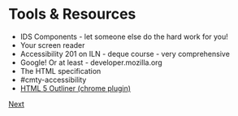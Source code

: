 # Tools & Resources

- IDS Components - let someone else do the hard work for you!
- Your screen reader
- Accessibility 201 on ILN - deque course - very comprehensive
- Google! Or at least - developer.mozilla.org
- The HTML specification
- #cmty-accessibility
- [HTML 5 Outliner (chrome plugin)](https://chrome.google.com/webstore/detail/html5-outliner/afoibpobokebhgfnknfndkgemglggomo)

[Next](./challenge.md)